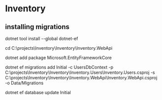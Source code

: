 # Inventory



## installing migrations 

dotnet tool install --global dotnet-ef

cd C:\projects\Inventory\Inventory\Inventory.WebApi

dotnet add package Microsoft.EntityFrameworkCore

dotnet ef migrations add Initial -c  UsersDbContext -p C:\projects\Inventory\Inventory\Inventory.Users\Inventory.Users.csproj -s C:\projects\Inventory\Inventory\Inventory.WebApi\Inventory.WebApi.csproj -o Data/Migrations


dotnet ef database update Initial

